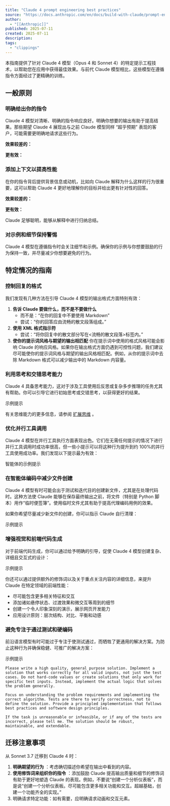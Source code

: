 ```yaml
---
title: "Claude 4 prompt engineering best practices"
source: "https://docs.anthropic.com/en/docs/build-with-claude/prompt-engineering/claude-4-best-practices#example-formatting-preferences"
author:
  - "[[Anthropic]]"
published: 2025-07-11
created: 2025-07-11
description:
tags:
  - "clippings"
---
```

本指南提供了针对 Claude 4 模型（Opus 4 和 Sonnet 4）的特定提示工程技术，以帮助您在应用中获得最佳效果。与前代 Claude 模型相比，这些模型在遵循指令方面经过了更精确的训练。

## 一般原则

### 明确给出你的指令

Claude 4 模型对清晰、明确的指令响应良好。明确你想要的输出有助于提高结果。那些期望 Claude 4 展现出与之前 Claude 模型同样 “超乎预期” 表现的客户，可能需要更明确地请求这些行为。

**效果较差的：**

**更有效：**

### 添加上下文以提高性能

在你的指令背后提供背景信息或动机，比如向 Claude 解释为什么这样的行为很重要，这可以帮助 Claude 4 更好地理解你的目标并给出更有针对性的回答。

**效果较差的：**

**更有效：**

Claude 足够聪明，能够从解释中进行归纳总结。

### 对示例和细节保持警惕

Claude 4 模型在遵循指令时会关注细节和示例。确保你的示例与你想要鼓励的行为保持一致，并尽量减少你想要避免的行为。

## 特定情况的指南

### 控制回复的格式

我们发现有几种方法在引导 Claude 4 模型的输出格式方面特别有效：

1. **告诉 Claude 要做什么，而不是不要做什么**
	- 而不是：“在你的回复中不要使用 Markdown”
	- 尝试：“你的回答应由流畅的散文段落组成。”
2. **使用 XML 格式指示符**
	- 尝试：“将你回复中的散文部分写在<流畅的散文段落>标签内。”
3. **使你的提示词风格与期望的输出相匹配**
	你在提示词中使用的格式风格可能会影响 Claude 的响应风格。如果你在输出格式方面仍遇到可控性问题，我们建议尽可能使你的提示词风格与期望的输出风格相匹配。例如，从你的提示词中去除 Markdown 格式可以减少输出中的 Markdown 内容量。

### 利用思考和交错思考能力

Claude 4 具备思考能力，这对于涉及工具使用后反思或复杂多步推理的任务尤其有帮助。你可以引导它进行初始思考或交错思考，以获得更好的结果。

示例提示

有关思维能力的更多信息，请参阅 [扩展思维](https://docs.anthropic.com/en/docs/build-with-claude/extended-thinking) 。

### 优化并行工具调用

Claude 4 模型在并行工具执行方面表现出色。它们在无需任何提示的情况下进行并行工具调用时成功率很高，但一些小提示可以将这种行为提升到约 100%的并行工具使用成功率。我们发现以下提示最为有效：

智能体的示例提示

### 在智能体编码中减少文件创建

Claude 4 模型有时可能会出于测试和迭代目的创建新文件，尤其是在处理代码时。这种方法使 Claude 能够在保存最终输出之前，将文件（特别是 Python 脚本）用作“临时便签簿”。使用临时文件尤其有助于提高代理编码用例的效果。

如果你希望尽量减少新文件的创建，你可以指示 Claude 自行清理：

示例提示

### 增强视觉和前端代码生成

对于前端代码生成，你可以通过给予明确的引导，促使 Claude 4 模型创建复杂、详细且交互式的设计：

示例提示

你还可以通过提供额外的修饰词以及关于重点关注内容的详细信息，来提升 Claude 在特定领域的前端性能：

- 尽可能包含更多相关特征和交互
- 添加诸如悬停状态、过渡效果和微交互等周到的细节
- 创建一个令人印象深刻的演示，展示网页开发能力
- 应用设计原则：层次结构、对比、平衡和动感

### 避免专注于通过测试和硬编码

前沿语言模型有时可能过于专注于使测试通过，而牺牲了更通用的解决方案。为防止这种行为并确保稳健、可推广的解决方案：

示例提示

```
Please write a high quality, general purpose solution. Implement a solution that works correctly for all valid inputs, not just the test cases. Do not hard-code values or create solutions that only work for specific test inputs. Instead, implement the actual logic that solves the problem generally.

Focus on understanding the problem requirements and implementing the correct algorithm. Tests are there to verify correctness, not to define the solution. Provide a principled implementation that follows best practices and software design principles.

If the task is unreasonable or infeasible, or if any of the tests are incorrect, please tell me. The solution should be robust, maintainable, and extendable.
```

## 迁移注意事项

从 Sonnet 3.7 迁移到 Claude 4 时：

1. **明确期望的行为** ：考虑确切描述你希望在输出中看到的内容。
2. **使用修饰词来组织你的指令** ：添加鼓励 Claude 提高输出质量和细节的修饰词有助于更好地塑造 Claude 的表现。例如，不要说“创建一个分析仪表板”，而是说“创建一个分析仪表板。尽可能包含更多相关功能和交互。超越基础，创建一个功能齐全的实现。”
3. 明确请求特定功能：如有需要，应明确请求动画和交互元素。